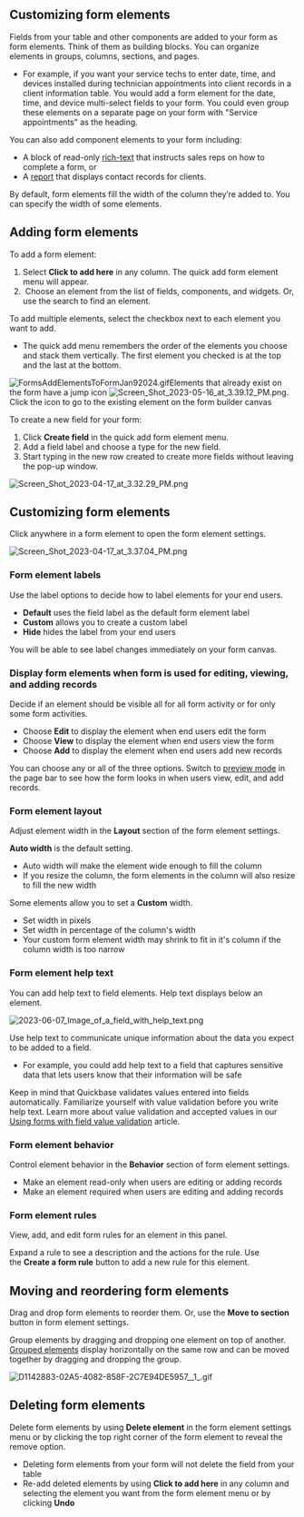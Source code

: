 ## Customizing form elements

Fields from your table and other components are added to your form as form elements. Think of them as building blocks. You can organize elements in groups, columns, sections, and pages.

-   For example, if you want your service techs to enter date, time, and devices installed during technician appointments into client records in a client information table. You would add a form element for the date, time, and device multi-select fields to your form. You could even group these elements on a separate page on your form with "Service appointments" as the heading.

You can also add component elements to your form including:

-   A block of read-only [rich-text](https://helpv2.quickbase.com/hc/en-us/articles/15121774456980) that instructs sales reps on how to complete a form, or
-   A [report](https://helpv2.quickbase.com/hc/en-us/articles/15118187296660) that displays contact records for clients.

By default, form elements fill the width of the column they’re added to. You can specify the width of some elements.

## Adding form elements

To add a form element:

1.  Select **Click to add here** in any column. The quick add form element menu will appear.
2.   Choose an element from the list of fields, components, and widgets. Or, use the search to find an element.

To add multiple elements, select the checkbox next to each element you want to add.

-   The quick add menu remembers the order of the elements you choose and stack them vertically. The first element you checked is at the top and the last at the bottom.

![FormsAddElementsToFormJan92024.gif](https://helpv2.quickbase.com/hc/article_attachments/22697205970196)Elements that already exist on the form have a jump icon ![Screen_Shot_2023-05-16_at_3.39.12_PM.png](https://helpv2.quickbase.com/hc/article_attachments/15709296024340). Click the icon to go to the existing element on the form builder canvas 

To create a new field for your form:

1.  Click **Create field** in the quick add form element menu.
2.  Add a field label and choose a type for the new field.
3.  Start typing in the new row created to create more fields without leaving the pop-up window.

![Screen_Shot_2023-04-17_at_3.32.29_PM.png](https://helpv2.quickbase.com/hc/article_attachments/14942636549652)

## Customizing form elements

Click anywhere in a form element to open the form element settings.

![Screen_Shot_2023-04-17_at_3.37.04_PM.png](https://helpv2.quickbase.com/hc/article_attachments/14942682950804)

### Form element labels

Use the label options to decide how to label elements for your end users.

-   **Default** uses the field label as the default form element label
-   **Custom** allows you to create a custom label
-   **Hide** hides the label from your end users

You will be able to see label changes immediately on your form canvas.

### Display form elements when form is used for editing, viewing, and adding records

Decide if an element should be visible all for all form activity or for only some form activities.

-   Choose **Edit** to display the element when end users edit the form
-   Choose **View** to display the element when end users view the form
-   Choose **Add** to display the element when end users add new records

You can choose any or all of the three options. Switch to [preview mode](https://helpv2.quickbase.com/hc/en-us/articles/14942005711508) in the page bar to see how the form looks in when users view, edit, and add records. 

### Form element layout

Adjust element width in the **Layout** section of the form element settings.

**Auto width** is the default setting.

-   Auto width will make the element wide enough to fill the column
-   If you resize the column, the form elements in the column will also resize to fill the new width

Some elements allow you to set a **Custom** width.

-   Set width in pixels
-   Set width in percentage of the column's width
-   Your custom form element width may shrink to fit in it's column if the column width is too narrow

### Form element help text

You can add help text to field elements. Help text displays below an element. 

![2023-06-07_Image_of_a_field_with_help_text.png](https://helpv2.quickbase.com/hc/article_attachments/16165872656276)

Use help text to communicate unique information about the data you expect to be added to a field.

-   For example, you could add help text to a field that captures sensitive data that lets users know that their information will be safe

Keep in mind that Quickbase validates values entered into fields automatically. Familiarize yourself with value validation before you write help text. Learn more about value validation and accepted values in our [Using forms with field value validation](https://helpv2.quickbase.com/hc/en-us/articles/14966311161876) article.

### Form element behavior

Control element behavior in the **Behavior** section of form element settings. 

-   Make an element read-only when users are editing or adding records
-   Make an element required when users are editing and adding records 

### Form element rules

View, add, and edit form rules for an element in this panel. 

Expand a rule to see a description and the actions for the rule. Use the **Create a form rule** button to add a new rule for this element.

## Moving and reordering form elements

Drag and drop form elements to reorder them. Or, use the **Move to section** button in form element settings. 

Group elements by dragging and dropping one element on top of another. [Grouped elements](https://helpv2.quickbase.com/hc/en-us/articles/14940102079380) display horizontally on the same row and can be moved together by dragging and dropping the group.

![D1142883-02A5-4082-858F-2C7E94DE5957__1_.gif](https://helpv2.quickbase.com/hc/article_attachments/14942881931156)

## Deleting form elements

Delete form elements by using **Delete element** in the form element settings menu or by clicking the top right corner of the form element to reveal the remove option.

-   Deleting form elements from your form will not delete the field from your table
-   Re-add deleted elements by using **Click to add here** in any column and selecting the element you want from the form element menu or by clicking **Undo**